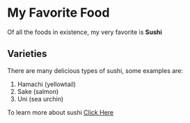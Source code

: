 # My Favorite Food

Of all the foods in existence, my very favorite is **Sushi**

## Varieties

There are many delicious types of sushi, some examples are:

1. Hamachi (yellowtail)
2. Sake (salmon)
3. Uni (sea urchin)

To learn more about sushi [Click Here](https://en.wikipedia.org/wiki/Sushi)